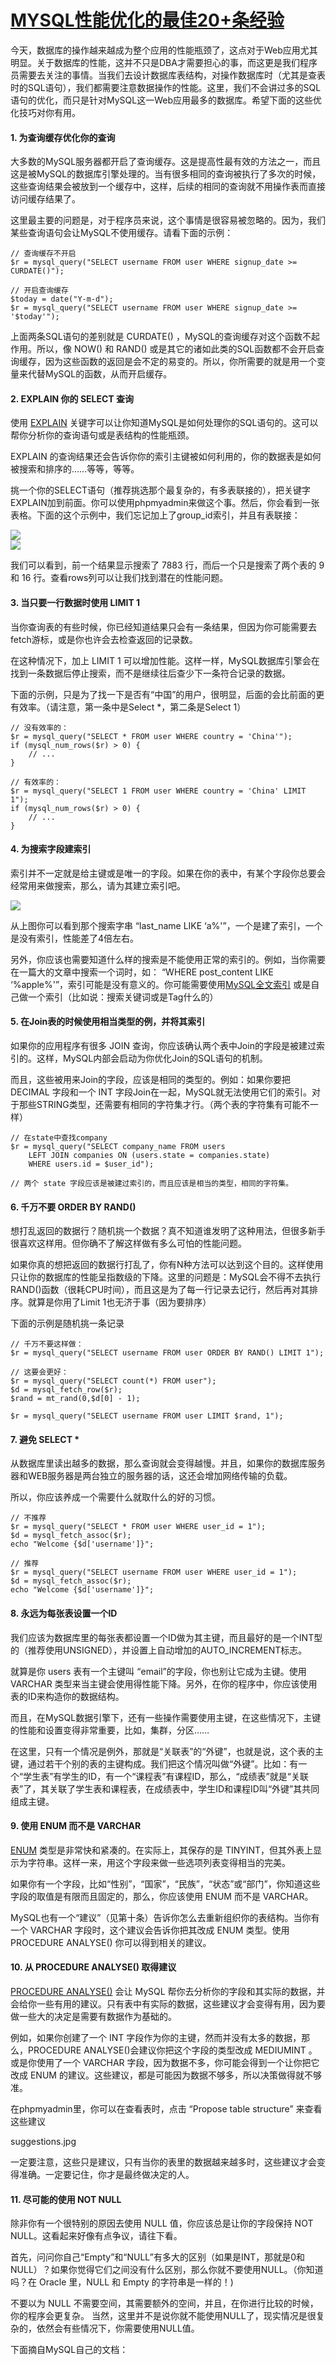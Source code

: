 # [MYSQL性能优化的最佳20+条经验](https://www.cnblogs.com/zhouyusheng/p/8038224.html)

今天，数据库的操作越来越成为整个应用的性能瓶颈了，这点对于Web应用尤其明显。关于数据库的性能，这并不只是DBA才需要担心的事，而这更是我们程序员需要去关注的事情。当我们去设计数据库表结构，对操作数据库时（尤其是查表时的SQL语句），我们都需要注意数据操作的性能。这里，我们不会讲过多的SQL语句的优化，而只是针对MySQL这一Web应用最多的数据库。希望下面的这些优化技巧对你有用。

#### 1. 为查询缓存优化你的查询

大多数的MySQL服务器都开启了查询缓存。这是提高性最有效的方法之一，而且这是被MySQL的数据库引擎处理的。当有很多相同的查询被执行了多次的时候，这些查询结果会被放到一个缓存中，这样，后续的相同的查询就不用操作表而直接访问缓存结果了。

这里最主要的问题是，对于程序员来说，这个事情是很容易被忽略的。因为，我们某些查询语句会让MySQL不使用缓存。请看下面的示例：

```
// 查询缓存不开启
$r = mysql_query("SELECT username FROM user WHERE signup_date >= CURDATE()");

// 开启查询缓存
$today = date("Y-m-d");
$r = mysql_query("SELECT username FROM user WHERE signup_date >= '$today'");
```

上面两条SQL语句的差别就是 CURDATE\(\) ，MySQL的查询缓存对这个函数不起作用。所以，像 NOW\(\) 和 RAND\(\) 或是其它的诸如此类的SQL函数都不会开启查询缓存，因为这些函数的返回是会不定的易变的。所以，你所需要的就是用一个变量来代替MySQL的函数，从而开启缓存。

#### 2. EXPLAIN 你的 SELECT 查询

使用 [EXPLAIN](http://dev.mysql.com/doc/refman/5.0/en/explain.html) 关键字可以让你知道MySQL是如何处理你的SQL语句的。这可以帮你分析你的查询语句或是表结构的性能瓶颈。

EXPLAIN 的查询结果还会告诉你你的索引主键被如何利用的，你的数据表是如何被搜索和排序的……等等，等等。

挑一个你的SELECT语句（推荐挑选那个最复杂的，有多表联接的），把关键字EXPLAIN加到前面。你可以使用phpmyadmin来做这个事。然后，你会看到一张表格。下面的这个示例中，我们忘记加上了group\_id索引，并且有表联接：

![](/static/image/微信截图_20200530154341.png)  
![](/static/image/unoptimized_explain.jpg)

我们可以看到，前一个结果显示搜索了 7883 行，而后一个只是搜索了两个表的 9 和 16 行。查看rows列可以让我们找到潜在的性能问题。

#### 3. 当只要一行数据时使用 LIMIT 1

当你查询表的有些时候，你已经知道结果只会有一条结果，但因为你可能需要去fetch游标，或是你也许会去检查返回的记录数。

在这种情况下，加上 LIMIT 1 可以增加性能。这样一样，MySQL数据库引擎会在找到一条数据后停止搜索，而不是继续往后查少下一条符合记录的数据。

下面的示例，只是为了找一下是否有“中国”的用户，很明显，后面的会比前面的更有效率。（请注意，第一条中是Select \*，第二条是Select 1）

```
// 没有效率的：
$r = mysql_query("SELECT * FROM user WHERE country = 'China'");
if (mysql_num_rows($r) > 0) {
    // ...
}

// 有效率的：
$r = mysql_query("SELECT 1 FROM user WHERE country = 'China' LIMIT 1");
if (mysql_num_rows($r) > 0) {
    // ...
}
```

#### 4. 为搜索字段建索引

索引并不一定就是给主键或是唯一的字段。如果在你的表中，有某个字段你总要会经常用来做搜索，那么，请为其建立索引吧。

![](/static/image/search_index.jpg)

从上图你可以看到那个搜索字串 “last\_name LIKE ‘a%'”，一个是建了索引，一个是没有索引，性能差了4倍左右。

另外，你应该也需要知道什么样的搜索是不能使用正常的索引的。例如，当你需要在一篇大的文章中搜索一个词时，如： “WHERE post\_content LIKE ‘%apple%'”，索引可能是没有意义的。你可能需要使用[MySQL全文索引](http://dev.mysql.com/doc/refman/5.1/en/fulltext-search.html) 或是自己做一个索引（比如说：搜索关键词或是Tag什么的）

#### 5. 在Join表的时候使用相当类型的例，并将其索引

如果你的应用程序有很多 JOIN 查询，你应该确认两个表中Join的字段是被建过索引的。这样，MySQL内部会启动为你优化Join的SQL语句的机制。

而且，这些被用来Join的字段，应该是相同的类型的。例如：如果你要把 DECIMAL 字段和一个 INT 字段Join在一起，MySQL就无法使用它们的索引。对于那些STRING类型，还需要有相同的字符集才行。（两个表的字符集有可能不一样）

```
// 在state中查找company
$r = mysql_query("SELECT company_name FROM users
    LEFT JOIN companies ON (users.state = companies.state)
    WHERE users.id = $user_id");

// 两个 state 字段应该是被建过索引的，而且应该是相当的类型，相同的字符集。
```

#### 6. 千万不要 ORDER BY RAND\(\)

想打乱返回的数据行？随机挑一个数据？真不知道谁发明了这种用法，但很多新手很喜欢这样用。但你确不了解这样做有多么可怕的性能问题。

如果你真的想把返回的数据行打乱了，你有N种方法可以达到这个目的。这样使用只让你的数据库的性能呈指数级的下降。这里的问题是：MySQL会不得不去执行RAND\(\)函数（很耗CPU时间），而且这是为了每一行记录去记行，然后再对其排序。就算是你用了Limit 1也无济于事（因为要排序）

下面的示例是随机挑一条记录

```
// 千万不要这样做：
$r = mysql_query("SELECT username FROM user ORDER BY RAND() LIMIT 1");

// 这要会更好：
$r = mysql_query("SELECT count(*) FROM user");
$d = mysql_fetch_row($r);
$rand = mt_rand(0,$d[0] - 1);

$r = mysql_query("SELECT username FROM user LIMIT $rand, 1");
```

#### 7. 避免 SELECT \*

从数据库里读出越多的数据，那么查询就会变得越慢。并且，如果你的数据库服务器和WEB服务器是两台独立的服务器的话，这还会增加网络传输的负载。

所以，你应该养成一个需要什么就取什么的好的习惯。

```
// 不推荐
$r = mysql_query("SELECT * FROM user WHERE user_id = 1");
$d = mysql_fetch_assoc($r);
echo "Welcome {$d['username']}";

// 推荐
$r = mysql_query("SELECT username FROM user WHERE user_id = 1");
$d = mysql_fetch_assoc($r);
echo "Welcome {$d['username']}";
```

#### 8. 永远为每张表设置一个ID

我们应该为数据库里的每张表都设置一个ID做为其主键，而且最好的是一个INT型的（推荐使用UNSIGNED），并设置上自动增加的AUTO\_INCREMENT标志。

就算是你 users 表有一个主键叫 “email”的字段，你也别让它成为主键。使用 VARCHAR 类型来当主键会使用得性能下降。另外，在你的程序中，你应该使用表的ID来构造你的数据结构。

而且，在MySQL数据引擎下，还有一些操作需要使用主键，在这些情况下，主键的性能和设置变得非常重要，比如，集群，分区……

在这里，只有一个情况是例外，那就是“关联表”的“外键”，也就是说，这个表的主键，通过若干个别的表的主键构成。我们把这个情况叫做“外键”。比如：有一个“学生表”有学生的ID，有一个“课程表”有课程ID，那么，“成绩表”就是“关联表”了，其关联了学生表和课程表，在成绩表中，学生ID和课程ID叫“外键”其共同组成主键。

#### 9. 使用 ENUM 而不是 VARCHAR

[ENUM](http://dev.mysql.com/doc/refman/5.0/en/enum.html) 类型是非常快和紧凑的。在实际上，其保存的是 TINYINT，但其外表上显示为字符串。这样一来，用这个字段来做一些选项列表变得相当的完美。

如果你有一个字段，比如“性别”，“国家”，“民族”，“状态”或“部门”，你知道这些字段的取值是有限而且固定的，那么，你应该使用 ENUM 而不是 VARCHAR。

MySQL也有一个“建议”（见第十条）告诉你怎么去重新组织你的表结构。当你有一个 VARCHAR 字段时，这个建议会告诉你把其改成 ENUM 类型。使用 PROCEDURE ANALYSE\(\) 你可以得到相关的建议。

#### 10. 从 PROCEDURE ANALYSE\(\) 取得建议

[PROCEDURE ANALYSE\(\)](http://dev.mysql.com/doc/refman/5.0/en/procedure-analyse.html) 会让 MySQL 帮你去分析你的字段和其实际的数据，并会给你一些有用的建议。只有表中有实际的数据，这些建议才会变得有用，因为要做一些大的决定是需要有数据作为基础的。

例如，如果你创建了一个 INT 字段作为你的主键，然而并没有太多的数据，那么，PROCEDURE ANALYSE\(\)会建议你把这个字段的类型改成 MEDIUMINT 。或是你使用了一个 VARCHAR 字段，因为数据不多，你可能会得到一个让你把它改成 ENUM 的建议。这些建议，都是可能因为数据不够多，所以决策做得就不够准。

在phpmyadmin里，你可以在查看表时，点击 “Propose table structure” 来查看这些建议

suggestions.jpg

一定要注意，这些只是建议，只有当你的表里的数据越来越多时，这些建议才会变得准确。一定要记住，你才是最终做决定的人。

#### 11. 尽可能的使用 NOT NULL

除非你有一个很特别的原因去使用 NULL 值，你应该总是让你的字段保持 NOT NULL。这看起来好像有点争议，请往下看。

首先，问问你自己“Empty”和“NULL”有多大的区别（如果是INT，那就是0和NULL）？如果你觉得它们之间没有什么区别，那么你就不要使用NULL。（你知道吗？在 Oracle 里，NULL 和 Empty 的字符串是一样的！\)

不要以为 NULL 不需要空间，其需要额外的空间，并且，在你进行比较的时候，你的程序会更复杂。 当然，这里并不是说你就不能使用NULL了，现实情况是很复杂的，依然会有些情况下，你需要使用NULL值。

下面摘自MySQL自己的文档：

